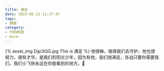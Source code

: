 ```yaml
---
title: 满足
date: 2023-06-22 11:17:47
tags:
- 博客
category:
- 代码和我
- more
---
```

{% asset_img DgcXQG.jpg This is 满足 %}
他很棒，值得我们去守护，他也很努力，很有才华，是我们的阳光少年，因为有他，我们很满足，肖战只要你需要我们，我们小飞侠永远在你能看到的地方。💜
